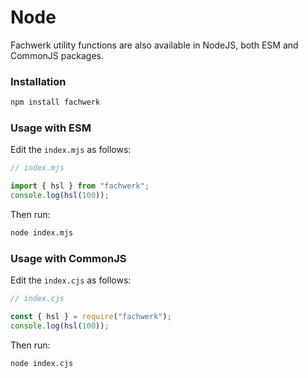 # Node

Fachwerk utility functions are also available in NodeJS, both ESM and CommonJS packages.

### Installation

```bash
npm install fachwerk
```

### Usage with ESM

Edit the `index.mjs` as follows:

```js
// index.mjs

import { hsl } from "fachwerk";
console.log(hsl(100));
```

Then run:

```bash
node index.mjs
```

### Usage with CommonJS

Edit the `index.cjs` as follows:

```js
// index.cjs

const { hsl } = require("fachwerk");
console.log(hsl(100));
```

Then run:

```bash
node index.cjs
```
